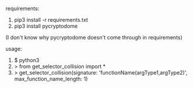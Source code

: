 requirements:

1. pip3 install -r requirements.txt
2. pip3 install pycryptodome

(I don't know why pycryptodome doesn't come through in requirements)

usage:

1. $ python3
2. \> from get_selector_collision import *
3. \> get_selector_collision(signature: 'functionName(argType1,argType2)', max_function_name_length: 1)
